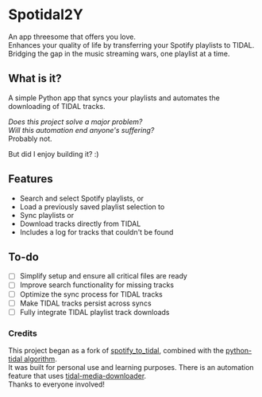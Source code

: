 # Spotidal2Y  
An app threesome that offers you love.  
Enhances your quality of life by transferring your Spotify playlists to TIDAL.  
Bridging the gap in the music streaming wars, one playlist at a time.

## What is it?  
A simple Python app that syncs your playlists and automates the downloading of TIDAL tracks.

*Does this project solve a major problem?*  
*Will this automation end anyone's suffering?*  
Probably not.

But did I enjoy building it? :)

## Features  
- Search and select Spotify playlists, or  
- Load a previously saved playlist selection to  
- Sync playlists or  
- Download tracks directly from TIDAL  
- Includes a log for tracks that couldn't be found

## To-do  
- [ ] Simplify setup and ensure all critical files are ready  
- [ ] Improve search functionality for missing tracks  
- [ ] Optimize the sync process for TIDAL tracks  
- [ ] Make TIDAL tracks persist across syncs  
- [ ] Fully integrate TIDAL playlist track downloads

### Credits  
This project began as a fork of [spotify_to_tidal](https://github.com/spotify2tidal), combined with the [python-tidal algorithm](https://github.com/tamland/python-tidal).  
It was built for personal use and learning purposes. There is an automation feature that uses [tidal-media-downloader](https://github.com/yaronzz/Tidal-Media-Downloader).  
Thanks to everyone involved!
